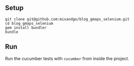 ## Setup
```
git clone git@github.com:mixandgo/blog_gmaps_selenium.git
cd blog_gmaps_selenium
gem install bundler
bundle
```

## Run
Run the cucumber tests with `cucumber` from inside the project.
